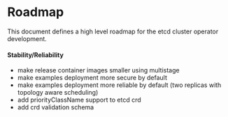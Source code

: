 # Roadmap

This document defines a high level roadmap for the etcd cluster operator development.



#### Stability/Reliability
- make release container images smaller using multistage
- make examples deployment more secure by default
- make examples deployment more reliable by default (two replicas with topology aware scheduling)
- add priorityClassName support to etcd crd
- add crd validation schema